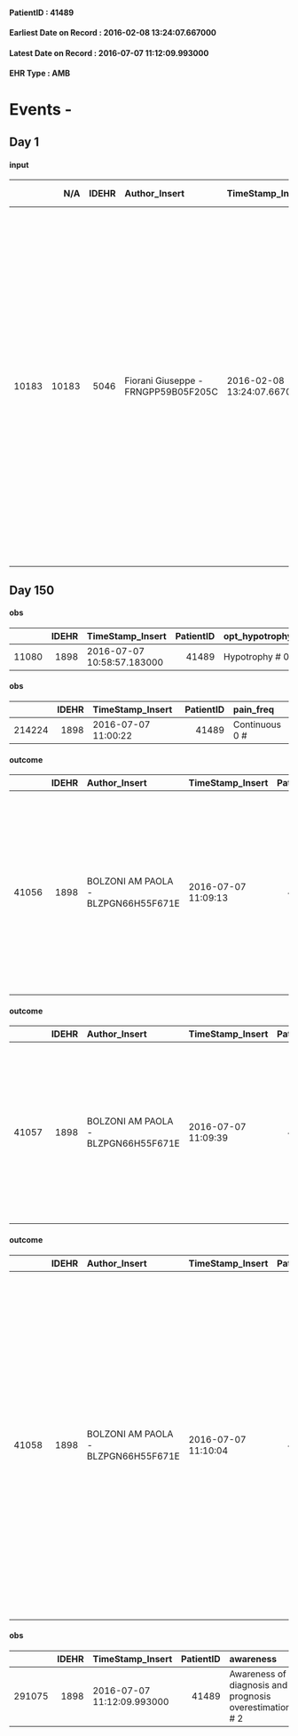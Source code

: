 
#### PatientID : 41489
#### Earliest Date on Record : 2016-02-08 13:24:07.667000
#### Latest Date on Record : 2016-07-07 11:12:09.993000
#### EHR Type : AMB

# Events - 

## Day 1

#### input
|       |    N/A |   IDEHR | Author_Insert                       | TimeStamp_Insert           | EHRType   |   PatientID |   IDDigitalSignDocument | persone_vicine   |   Unnamed: 0_x.1 |   IDANAMNESI_SOCIALE | Patient   | FamigliaAltro   | Paziente_T   | FamigliaAltro_T   |   Non_Rilevabile_x.1 | Note_Non_Rilevabile_x.1   | opt_Problemi   | Note_I                                                                                                                                                                                                                                                                                                                                                              | chk_contr_sintomi   | opt_paziente_a      | opt_famiglia_a   | opt_adeguatezza   | opt_paziente_solo   | ds_note_con                                                                                                                                                   | opt_presente_assente   | Presenza_minori   | Caregiver_principale   | opt_capacita     | opt_necessario   | opt_presente   | opt_risorse_ec   | opt_paziente_psi   | opt_Ins_vol   | opt_paziente_ad   | opt_caregiver_ad   | opt_esenzione   | opt_inv_civile            | Needs     | Domestic partnership   | Fragility                    | opt_disponibilita_f   | opt_indennita_acc         | opt_legge                 | opt_famiglia_psi   | opt_disponibilit_paz   |
|------:|-------:|--------:|:------------------------------------|:---------------------------|:----------|------------:|------------------------:|:-----------------|-----------------:|---------------------:|:----------|:----------------|:-------------|:------------------|---------------------:|:--------------------------|:---------------|:--------------------------------------------------------------------------------------------------------------------------------------------------------------------------------------------------------------------------------------------------------------------------------------------------------------------------------------------------------------------|:--------------------|:--------------------|:-----------------|:------------------|:--------------------|:--------------------------------------------------------------------------------------------------------------------------------------------------------------|:-----------------------|:------------------|:-----------------------|:-----------------|:-----------------|:---------------|:-----------------|:-------------------|:--------------|:------------------|:-------------------|:----------------|:--------------------------|:----------|:-----------------------|:-----------------------------|:----------------------|:--------------------------|:--------------------------|:-------------------|:-----------------------|
| 10183 |  10183 |    5046 | Fiorani Giuseppe - FRNGPP59B05F205C | 2016-02-08 13:24:07.667000 | AMB       |       41489 |                  267497 | N/A              |             2479 |                 1642 | Si#1      | Si#1            | No#0         | Si#1              |                    0 | NR                        | No#0           | Il pz √® stato informato in merito alla diagnosi e all'opzione della CT che ha scelto comunque di iniziare in regime ospedaliero e di proseguire al reparto di oncologia del FBF.Presenta un'area illusionale attiva .I figli e la moglie sono stati informati in merito al fatto che i trattamenti hanno un obiettivo di spostamento nel tempo dell'attesa di vita | controllo sintomi#0 | Sovradimensionate#0 | Congruenti#1     | Si#1              | No#0                | Vive con la moglie Annamaria di aa 75.Tre figli fuori casa: Sara di aa 45,abitante a Paderno Dugnano,Paolo residente a Gavirate e Chiara ,abitante a Giussano | Presente#1             | No#0              | La moglie Annamaria    | Incrementabile#1 | No#0             | No#0           | Adeguate#1       | No#0               | No#0          | Totale#2          | Totale#2           | No#0            | in fase di accertamento#2 | Clinici#0 | Coniuge/Convivente#0   | sovraccarico assistenziale#4 | Da verificare#2       | in fase di accertamento#2 | in fase di accertamento#2 | No#0               | Da verificare#2        |


## Day 150

#### obs
|       |   IDEHR | TimeStamp_Insert           |   PatientID | opt_hypotrophy   | chk_eloquence     | asthenia     | dyspnoea              | body_temp    | agitation_behavior_freq   | cognitive_state   |
|------:|--------:|:---------------------------|------------:|:-----------------|:------------------|:-------------|:----------------------|:-------------|:--------------------------|:------------------|
| 11080 |    1898 | 2016-07-07 10:58:57.183000 |       41489 | Hypotrophy # 0   | fluent speech # 0 | Moderate # 2 | applicant at rest # 5 | Apyrexia # 0 | quiet # 0                 | Polished # 2      |

#### obs
|        |   IDEHR | TimeStamp_Insert    |   PatientID | pain_freq      |
|-------:|--------:|:--------------------|------------:|:---------------|
| 214224 |    1898 | 2016-07-07 11:00:22 |       41489 | Continuous 0 # |

#### outcome
|       |   IDEHR | Author_Insert                       | TimeStamp_Insert    |   PatientID |   IDDigitalSignDocument |   IDPAI_VIDAS | opt_problem                         |   opt_problem_num | opt_obiettivo                                                                                                                                                                              |   opt_obiettivo_num | opt_stato_problema   |   opt_stato_problema_num | opt_interventi                                                                                                                                                                                                      |   opt_interventi_num |
|------:|--------:|:------------------------------------|:--------------------|------------:|------------------------:|--------------:|:------------------------------------|------------------:|:-------------------------------------------------------------------------------------------------------------------------------------------------------------------------------------------|--------------------:|:---------------------|-------------------------:|:--------------------------------------------------------------------------------------------------------------------------------------------------------------------------------------------------------------------|---------------------:|
| 41056 |    1898 | BOLZONI AM PAOLA - BLZPGN66H55F671E | 2016-07-07 11:09:13 |       41489 |                  418708 |         43143 | Deficit in the care of s√® # 25 = 0 |                 4 | Maintain dignity ¬ † of the patient, where possible, helping him to accept their own limitations, considering himself realistic and objective (eating, bathing, dressing, delete) # 42 = 0 |                   4 | Open Problem # 1     |                        1 | PAI Implementation - Ensuring the right privacy # 182 = 0; Counseling - Encourage to express feelings about the care deficit s # 184 = 0; PAI Implementation - completely replace the activity † everyday # 183 = 0 |                    4 |

#### outcome
|       |   IDEHR | Author_Insert                       | TimeStamp_Insert    |   PatientID |   IDDigitalSignDocument |   IDPAI_VIDAS | opt_problem                                                      |   opt_problem_num | opt_obiettivo                                                           |   opt_obiettivo_num | opt_stato_problema   |   opt_stato_problema_num | opt_interventi                                                                                                                                                                                      |   opt_interventi_num |
|------:|--------:|:------------------------------------|:--------------------|------------:|------------------------:|--------------:|:-----------------------------------------------------------------|------------------:|:------------------------------------------------------------------------|--------------------:|:---------------------|-------------------------:|:----------------------------------------------------------------------------------------------------------------------------------------------------------------------------------------------------|---------------------:|
| 41057 |    1898 | BOLZONI AM PAOLA - BLZPGN66H55F671E | 2016-07-07 11:09:39 |       41489 |                  418709 |         43144 | Impaired mobility † ¬ / limitation of physical movement # 27 = 0 |                 1 | Minimize possibilities ¬ † injury. If present, maintaining QoL # 47 = 0 |                   4 | Open Problem # 1     |                        1 | Implementation PAI - Maintaining proper position in bed # 293 = 0; PAI Implementation - Keeping the skin well hydrated and elastic # 295 = 0; PAI Implementation - Avoid flawed positions # 294 = 0 |                    4 |

#### outcome
|       |   IDEHR | Author_Insert                       | TimeStamp_Insert    |   PatientID |   IDDigitalSignDocument |   IDPAI_VIDAS | opt_problem                                                                |   opt_problem_num | opt_obiettivo                                                   |   opt_obiettivo_num | opt_stato_problema   |   opt_stato_problema_num | opt_interventi                                                                                                                                                                                                                                                                                                                                                                                       |   opt_interventi_num |
|------:|--------:|:------------------------------------|:--------------------|------------:|------------------------:|--------------:|:---------------------------------------------------------------------------|------------------:|:----------------------------------------------------------------|--------------------:|:---------------------|-------------------------:|:-----------------------------------------------------------------------------------------------------------------------------------------------------------------------------------------------------------------------------------------------------------------------------------------------------------------------------------------------------------------------------------------------------|---------------------:|
| 41058 |    1898 | BOLZONI AM PAOLA - BLZPGN66H55F671E | 2016-07-07 11:10:04 |       41489 |                  418711 |         43145 | Alteration of comfort associated with chronic pain and / or acute # 29 = 0 |                 2 | The patient riferir√ † ¬ † a satisfactory pain control # 56 = 0 |                   1 | Open Problem # 1     |                        1 | PAI Implementation - therapeutic upgrading # 441; PAI Implementation - properly I administer the drugs as prescription # 442; PAI Implementation - To evaluate the efficacy of drug delivery # 443; Counseling - Share with caregiver therapeutic path # 445; PAI Implementation - Evaluate the effectiveness of drug administration # 443 = 0; PAI Implementation - therapeutic upgrading # 441 = 0 |                    2 |

#### obs
|        |   IDEHR | TimeStamp_Insert           |   PatientID | awareness                                               |
|-------:|--------:|:---------------------------|------------:|:--------------------------------------------------------|
| 291075 |    1898 | 2016-07-07 11:12:09.993000 |       41489 | Awareness of diagnosis and prognosis overestimation # 2 |


